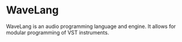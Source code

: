 # WaveLang

WaveLang is an audio programming language and engine. It allows for modular programming of VST instruments.
